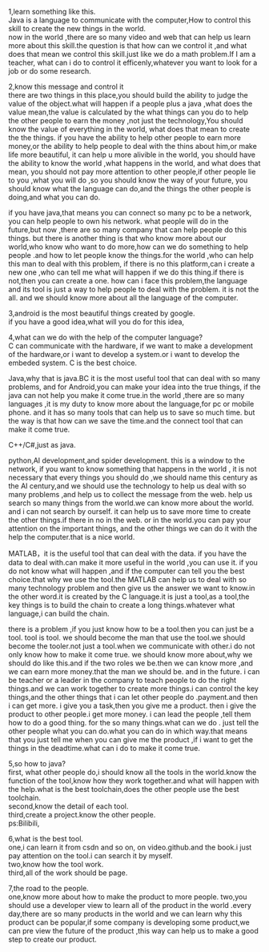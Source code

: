 1,learn something like this.  
Java is a language to communicate with the computer,How to control this skill to create the new things in the world.  
now in the world ,there are so many video and web that can help us learn more about this skill.the question is that
how can we control it ,and what does that mean we control this skill.just like we do a math problem.If I am a teacher,
what can i do to control it efficenly,whatever you want to look for a job or do some research.

2,know this message and control it   
there are two things in this place,you should build the ability to judge the value of the object.what will happen if a people 
plus a java ,what does the value mean,the value is calculated by the what things can you do to help the other people to earn 
the money ,not just the technology,You should know the value of everything in the world, what does that mean to create the 
the things. if you have the ability to help other people to earn more money,or the ability to help people to deal with the
thins about him,or make life more beautiful, it can help u more alivible in the world, you should have the ability to know the
world ,what happens in the world, and what does that mean, you should not pay more attention to other people,if other people lie
to you ,what you will do ,so you should know the way of your future, you should know what the language can do,and the things the 
other people is doing,and what you can do.

if you have java,that means you can connect so many pc to be a network, you can help people to own his network. what people will
do in the future,but now ,there are so many company that can help people do this things. but there is another thing is that who 
know more about our world,who know who want to do more,how can we do something to help people .and how to let people know the things.for the world ,who can help this man to deal with this problem, if there is no this platform,can i create a new one ,who can tell me what will happen if we do this thing.if there is not,then you can create a one. how can i face this problem,the language and its tool is just a way to help people to deal with the problem. it is not the all. and we should know more about all the language of the computer.

3,android is the most beautiful things created by google.  
if you have a good idea,what will you do for this idea,

4,what can we do with the help of the computer language?    
C can communicate with the hardware, if we want to make a development of the hardware,or i want to develop a system.or i want to develop the embeded system. C is the best choice.  

Java,why that is java.BC it is the most useful tool that can deal with so many problems, and for Android,you can make your idea into the true things, if the java can not help you make it come true.in the world ,there are so many languages ,it is my duty to know more about the language,for pc or mobile phone. and it has so many tools that can help us to save so much time. but the way is that how can we save the time.and the connect tool that can make it come true.   

C++/C#,just as java.

python,AI development,and spider development. this is a window to the network, if you want to know something that happens in the world , it is not necessary that every things you should do ,we should name this century as  the AI century,and we should use the technology to help us deal with so many problems ,and help us to collect the message from the web. help us search so many things from the world.we can know more about the world. and i can not search by ourself. it can help us to save more time to create the other things.if there in no in the web. or in the world.you can pay your attention on the important things, and the other things we can do it with the help the computer.that is a nice world.

MATLAB，it is the useful tool that can deal with the data. if you have the data to deal with.can make it more useful in the world ,you can use it. if you do not know what will happen ,and if the computer can tell you the best choice.that why we use the tool.the MATLAB can help us to deal with so many technology problem and then give us the answer we want to know.in the other word.it is created by the C language.it is just a tool,as a tool,the key things is to build the chain to create a long things.whatever what language,i can build the chain. 



there is a problem ,if you just know how to be a tool.then you can just be a  tool. tool is tool. we should become the man that use the tool.we should become the tooler.not just a tool.when we communicate with other.i do not only know how to make it come true. we should know more about,why we should do like this.and if the two roles we be.then we can know more ,and we can earn more money.that the man we should be. and in the future. i can be teacher or a leader in the company to teach people to do the right things.and we can work together to create more things.i can control the key things,and the other things that i can let other people do .payment.and then i can get more. i give you a task,then you give me a product. then i give the product to other people.i get more money. i can lead the people ,tell them how to do a good thing. for the so many things.what can we do . just tell the other people what you can do.what you can do in which way.that means that you just tell me when you can give me the product ,if i want to get the things in the deadtime.what can i do to make it come true.


5,so how to java?   
first, what other people do,i should know all the tools in the world.know the function of the tool,know how they work together.and what will happen with the help.what is the best toolchain,does the other people use the best toolchain.   
second,know the detail of each tool.   
third,create a project.know the other people.    
ps:Bilibili,


6,what is the best tool.  
one,i can learn it from csdn and so on, on video.github.and the book.i just pay attention on the tool.i can search it by myself.     
two,know how the tool work.  
third,all of the work should be page.  

7,the road to the people.  
one,know more about how to make the product to more people.
two,you should use a developer view to learn all of the product in the world .every day,there are so many products in the world and we can learn why this product can be popular,if some company is developing some product,we can pre view the future of the product ,this way can help us to make a good step to create our product.



